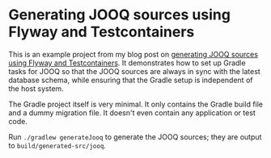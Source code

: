 # Generating JOOQ sources using Flyway and Testcontainers

This is an example project from my blog post on [generating JOOQ sources using Flyway and Testcontainers](http://seb.jambor.dev/posts/generating-jooq-sources-using-flyway-and-testcontainers/). It demonstrates how to set up Gradle tasks for JOOQ so that the JOOQ sources are always in sync with the latest database schema, while ensuring that the Gradle setup is independent of the host system.

The Gradle project itself is very minimal. It only contains the Gradle build file and a dummy migration file. It doesn't even contain any application or test code.

Run `./gradlew generateJooq` to generate the JOOQ sources; they are output to `build/generated-src/jooq`.
